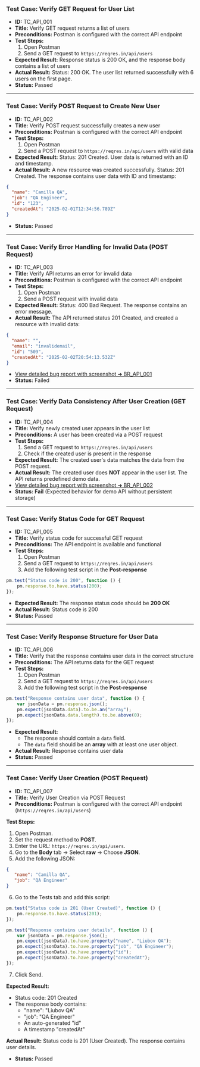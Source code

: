 ### Test Case: Verify GET Request for User List
- **ID:** TC_API_001
- **Title:** Verify GET request returns a list of users
- **Preconditions:** Postman is configured with the correct API endpoint
- **Test Steps:**
  1. Open Postman
  2. Send a GET request to `https://reqres.in/api/users`
- **Expected Result:** Response status is 200 OK, and the response body contains a list of users
- **Actual Result:** Status: 200 OK. The user list returned successfully with 6 users on the first page.
- **Status:** Passed
---
### Test Case: Verify POST Request to Create New User
- **ID:** TC_API_002
- **Title:** Verify POST request successfully creates a new user
- **Preconditions:** Postman is configured with the correct API endpoint
- **Test Steps:**
  1. Open Postman
  2. Send a POST request to `https://reqres.in/api/users` with valid data
- **Expected Result:** Status: 201 Created. User data is returned with an ID and timestamp.
- **Actual Result:** A new resource was created successfully. Status: 201 Created. The response contains user data with ID and timestamp:
```json
{
  "name": "Camilla QA",
  "job": "QA Engineer",
  "id": "123",
  "createdAt": "2025-02-01T12:34:56.789Z"
}
```
- **Status:** Passed
---
### Test Case: Verify Error Handling for Invalid Data (POST Request)
- **ID:** TC_API_003
- **Title:** Verify API returns an error for invalid data
- **Preconditions:** Postman is configured with the correct API endpoint
- **Test Steps:**
  1. Open Postman
  2. Send a POST request with invalid data
- **Expected Result:** Status: 400 Bad Request. The response contains an error message.
- **Actual Result:** The API returned status 201 Created, and created a resource with invalid data:
```json
{
  "name": "",
  "email": "invalidemail",
  "id": "509",
  "createdAt": "2025-02-02T20:54:13.532Z"
}
```
- [View detailed bug report with screenshot ➜ BR_API_001](https://github.com/Liubov-Ukr/TestingDemoQA/blob/main/Documentation/Bug_Reports/BR_API_001_CreatesUserWithInvalidData.md)
- **Status:** Failed
---
### Test Case: Verify Data Consistency After User Creation (GET Request)
- **ID:** TC_API_004
- **Title:** Verify newly created user appears in the user list
- **Preconditions:** A user has been created via a POST request
- **Test Steps:**
  1. Send a GET request to `https://reqres.in/api/users`
  2. Check if the created user is present in the response
- **Expected Result:** The created user's data matches the data from the POST request.
- **Actual Result:** The created user does **NOT** appear in the user list. The API returns predefined demo data.
- [View detailed bug report with screenshot ➜ BR_API_002](https://github.com/Liubov-Ukr/TestingDemoQA/blob/main/Documentation/Bug_Reports/BR_API_002_User_Not_In_List)
- **Status:** **Fail** (Expected behavior for demo API without persistent storage)
---
### Test Case: Verify Status Code for GET Request
- **ID:** TC_API_005
- **Title:** Verify status code for successful GET request
- **Preconditions:** The API endpoint is available and functional
- **Test Steps:**
  1. Open Postman
  2. Send a GET request to `https://reqres.in/api/users`
  3. Add the following test script in the **Post-response**
```javascript
pm.test("Status code is 200", function () {
    pm.response.to.have.status(200);
});
```
- **Expected Result:** The response status code should be **200 OK**
- **Actual Result:** Status code is 200
- **Status:** Passed
---
### Test Case: Verify Response Structure for User Data
- **ID:** TC_API_006
- **Title:** Verify that the response contains user data in the correct structure
- **Preconditions:** The API returns data for the GET request
- **Test Steps:**
  1. Open Postman
  2. Send a GET request to `https://reqres.in/api/users`
  3. Add the following test script in the **Post-response**
```javascript
pm.test("Response contains user data", function () {
    var jsonData = pm.response.json();
    pm.expect(jsonData.data).to.be.an("array");
    pm.expect(jsonData.data.length).to.be.above(0);
});
```
- **Expected Result:**
  - The response should contain a `data` field.
  - The `data` field should be an **array** with at least one user object.
- **Actual Result:** Response contains user data
- **Status:** Passed
---
### Test Case: Verify User Creation (POST Request)
- **ID:** TC_API_007
- **Title:** Verify User Creation via POST Request
- **Preconditions:** Postman is configured with the correct API endpoint (`https://reqres.in/api/users`)

**Test Steps:**
1. Open Postman.
2. Set the request method to **POST**.
3. Enter the URL: `https://reqres.in/api/users`.
4. Go to the **Body** tab → Select **raw** → Choose **JSON**.
5. Add the following JSON:
```json
{
   "name": "Camilla QA",
   "job": "QA Engineer"
}
```
6. Go to the Tests tab and add this script:
```javascript
pm.test("Status code is 201 (User Created)", function () {
    pm.response.to.have.status(201);
});

pm.test("Response contains user details", function () {
    var jsonData = pm.response.json();
    pm.expect(jsonData).to.have.property("name", "Liubov QA");
    pm.expect(jsonData).to.have.property("job", "QA Engineer");
    pm.expect(jsonData).to.have.property("id");
    pm.expect(jsonData).to.have.property("createdAt");
});
```
7. Click Send.

**Expected Result:**
- Status code: 201 Created
- The response body contains:
  - "name": "Liubov QA"
  - "job": "QA Engineer"
  - An auto-generated "id"
  - A timestamp "createdAt"

**Actual Result:** Status code is 201 (User Created). The response contains user details.
- **Status:** Passed

